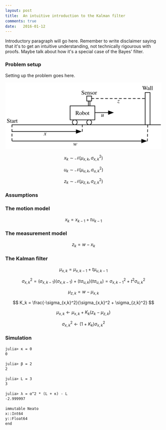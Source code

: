```yaml
---
layout: post
title:  An intuitive introduction to the Kalman filter
comments: true
date:   2016-01-12
---
```


Introductory paragraph will go here. Remember to write disclaimer saying that it's to get an intuitive understanding, not technically rigourous with proofs. Maybe talk about how it's a special case of the Bayes' filter.

### Problem setup

Setting up the problem goes here.

![Driving a robot towards a wall](/images/random_variable_example.png)

$$
x_k \sim \mathcal{N}(\mu_{x,k}, \sigma_{x,k}^2)
$$

$$
u_k \sim \mathcal{N}(\mu_{u,k}, \sigma_{u,k}^2)
$$

$$
z_k \sim \mathcal{N}(\mu_{z,k}, \sigma_{z,k}^2)
$$

### Assumptions

### The motion model

$$
x_k = x_{k-1} + t u_{k-1}
$$

### The measurement model

$$
z_k = w - x_k
$$

### The Kalman filter

$$
\mu_{x,k} = \mu_{x,k-1} + t\mu_{u,k-1}
$$

$$
\sigma_{x,k}^2 = (\sigma_{x,k-1})(\sigma_{x,k-1}) + (t\sigma_{u,k})(t\sigma_{u,k}) = \sigma_{x,k-1}^2 + t^2\sigma_{u,k}^2
$$

$$
\mu_{z,k} = w - \mu_{x,k}
$$

$$
K_k = \frac{-\sigma_{x,k}^2}{\sigma_{x,k}^2 + \sigma_{z,k}^2}
$$

$$
\mu_{x,k} \gets \mu_{x,k} + K_k\left(z_k - \mu_{z,k}\right)
$$

$$
\sigma_{x,k}^2 \gets (1 + K_k)\sigma_{x,k}^2
$$

### Simulation

<pre>
<code class="julia">julia> κ = 0
0

julia> β = 2
2

julia> L = 3
3

julia> λ = α^2 * (L + κ) - L
-2.999997

immutable Neato
x::Int64
y::Float64
end
</code></pre>
